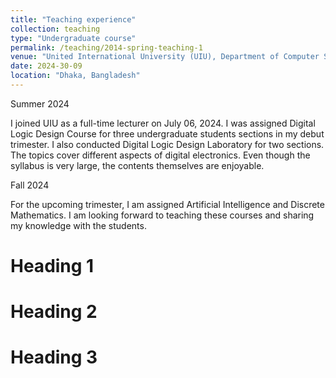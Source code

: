 ```yaml
---
title: "Teaching experience"
collection: teaching
type: "Undergraduate course"
permalink: /teaching/2014-spring-teaching-1
venue: "United International University (UIU), Department of Computer Science and Engineering"
date: 2024-30-09
location: "Dhaka, Bangladesh"
---
```

Summer 2024

I joined UIU as a full-time lecturer on July 06, 2024. I was assigned Digital Logic Design Course for three undergraduate students sections in my debut trimester. I also conducted Digital Logic Design Laboratory for two sections. The topics cover different aspects of digital electronics. Even though the syllabus is very large, the contents themselves are enjoyable.


Fall 2024

For the upcoming trimester, I am assigned Artificial Intelligence and Discrete Mathematics. I am looking forward to teaching these courses and sharing my knowledge with the students.
 


Heading 1
======

Heading 2
======

Heading 3
======